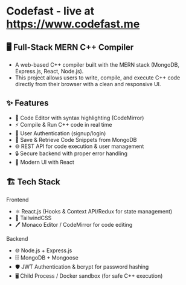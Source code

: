 # Codefast - live at https://www.codefast.me

## 🖥️ Full-Stack MERN C++ Compiler

- A web-based C++ compiler built with the MERN stack (MongoDB, Express.js, React, Node.js).
- This project allows users to write, compile, and execute C++ code directly from their browser with a clean and responsive UI.

## ✨ Features

- 📝 Code Editor with syntax highlighting (CodeMirror)
- ⚡ Compile & Run C++ code in real time
- 💾 User Authentication (signup/login)
- 📂 Save & Retrieve Code Snippets from MongoDB
- 🌐 REST API for code execution & user management
- 🔒 Secure backend with proper error handling
- 🎨 Modern UI with React

## 🏗️ Tech Stack

Frontend

- ⚛️ React.js (Hooks & Context API/Redux for state management)
- 🎨 TailwindCSS
- 🖊️ Monaco Editor / CodeMirror for code editing

Backend

- 🌐 Node.js + Express.js
- 🗄️ MongoDB + Mongoose
- 🛡️ JWT Authentication & bcrypt for password hashing
- 🖥️ Child Process / Docker sandbox (for safe C++ execution)
